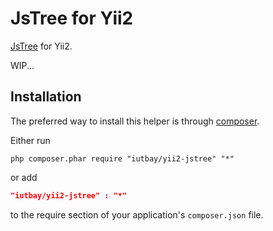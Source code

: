 JsTree for Yii2
===============

[JsTree](http://www.jstree.com/) for Yii2.

WIP...

Installation
------------
The preferred way to install this helper is through [composer](http://getcomposer.org/download/).

Either run

```
php composer.phar require "iutbay/yii2-jstree" "*"
```

or add

```json
"iutbay/yii2-jstree" : "*"
```

to the require section of your application's `composer.json` file.